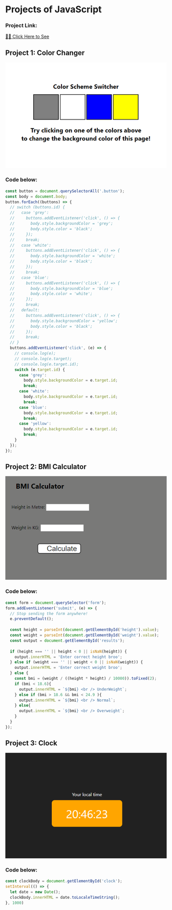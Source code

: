 # Projects of JavaScript

### Project Link: 
[🙋‍♂️ Click Here to See](https://stackblitz.com/edit/dom-project-chaiaurcode-lkcsgk?file=1-colorChanger%2Fchaiaurcode.js)

## Project 1: Color Changer
![Screenshot](project-first.png)

### Code below: 
```javascript
const button = document.querySelectorAll('.button');
const body = document.body;
button.forEach((buttons) => {
  // switch (buttons.id) {
  //   case 'grey':
  //     buttons.addEventListener('click', () => {
  //       body.style.backgroundColor = 'grey';
  //       body.style.color = 'black';
  //     });
  //     break;
  //   case 'white':
  //     buttons.addEventListener('click', () => {
  //       body.style.backgroundColor = 'white';
  //       body.style.color = 'black';
  //     });
  //     break;
  //   case 'blue':
  //     buttons.addEventListener('click', () => {
  //       body.style.backgroundColor = 'blue';
  //       body.style.color = 'white';
  //     });
  //     break;
  //   default:
  //     buttons.addEventListener('click', () => {
  //       body.style.backgroundColor = 'yellow';
  //       body.style.color = 'black';
  //     });
  //     break;
  // }
  buttons.addEventListener('click', (e) => {
    // console.log(e);
    // console.log(e.target);
    // console.log(e.target.id);
    switch (e.target.id) {
      case 'grey':
        body.style.backgroundColor = e.target.id;
        break;
      case 'white':
        body.style.backgroundColor = e.target.id;
        break;
      case 'blue':
        body.style.backgroundColor = e.target.id;
        break;
      case 'yellow':
        body.style.backgroundColor = e.target.id;
        break;
    }
  });
});

```

## Project 2: BMI Calculator
![Screenshot of Project Second](project-second.png)

### Code below:
```javascript
const form = document.querySelector('form');
form.addEventListener('submit', (e) => {
  // Stop sending the form anywhere!
  e.preventDefault();

  const height = parseInt(document.getElementById('height').value);
  const weight = parseInt(document.getElementById('weight').value);
  const output = document.getElementById('results');

  if (height === '' || height < 0 || isNaN(height)) {
    output.innerHTML = 'Enter correct height broo';
  } else if (weight === '' || weight < 0 || isNaN(weight)) {
    output.innerHTML = 'Enter correct weight broo';
  } else {
    const bmi = (weight / ((height * height) / 10000)).toFixed(2);
    if (bmi < 18.6){
      output.innerHTML = `${bmi} <br /> UnderWeight`;
    } else if (bmi > 18.6 && bmi < 24.9 ){
      output.innerHTML = `${bmi} <br /> Normal`;
    } else{
      output.innerHTML = `${bmi} <br /> Overweight`;
    }
  }
});

```

## Project 3: Clock
![Screenshot of Project Third](project-third.png)
### Code below:
```javascript
const clockBody = document.getElementById('clock');
setInterval(() => {
  let date = new Date();
  clockBody.innerHTML = date.toLocaleTimeString();
}, 1000)
```